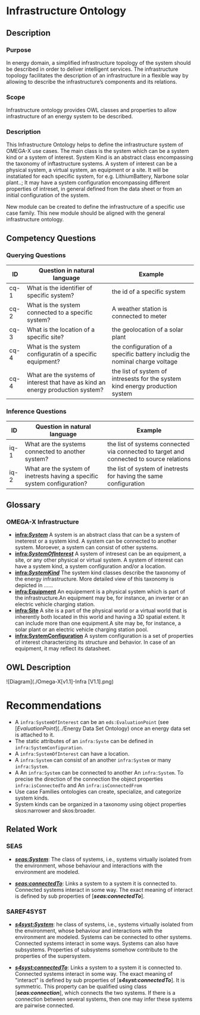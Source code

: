 # Infrastructure Ontology

## Description
### Purpose
In energy domain, a simplified infrastructure topology of the system should be described in order to deliver intelligent services. The infrastructure topology facilitates the description of an infrastructure in a flexible way by allowing to describe the infrastructure’s components and its relations. 
### Scope
Infrastructure ontology provides OWL classes and properties to allow infrastructure of an energy system to be described.
### Description
This Infrastructure Ontology helps to define the infrastructure system of OMEGA-X use cases. The main class is the system 
which can be a system kind or a system of interest. System Kind  is an abstract class encompassing the taxonomy of inftastructure systems. A system of interest can be a physical system, a virtual system, an equipment or a site. It will be instatiated for each specific system, for e.g. LithiumBattery, Narbone solar plant..; It may have a system configuration encompassing different properties of intreset, in general defined from the data sheet or from an initial configuration of the system.

 
New module can be created to define the infrastructure of a specific use case family. This new module should be aligned with the general infrastructure ontology.

## Competency Questions

### Querying Questions
| ID | Question in natural language | Example
|---|---|---|
| cq-1 |What is the identifier of specific system? | the id of a specific system |
| cq-2 |What is the system connected to a specific system? | A weather station  is connected to meter  |
| cq-3 |What is the location of a specific site? | the  geolocation of a solar plant|
| cq-4|What is the system configuratin of a specific equipment? | the configuration  of a specific battery includig the nominal charge voltage|
| cq-4|What are the systems of interest that have as kind an energy production system? | the list of system of intresests for the system kind energy production system|


### Inference Questions
| ID | Question in natural language | Example
|---|---|---|
| iq-1 | What are the systems connected to another system?| the list of systems connected via connected to target and connected to source relations|
| iq-2 | What are the system of inetrests having a specific system configuration?| the list of system of inetrests for having the same configuration|

## Glossary
### OMEGA-X Infrastructure
* [**infra:_System_**](https://w3id.org/omega-x/ontology/Infrastructure/System/)
A system is an abstract class that can be a system of ineterest or a system kind. A system can be connected to another system. Moroever, a system can consist of other systems.
* [**infra:_SystemOfInterest_**](https://w3id.org/omega-x/ontology/Infrastructure/SystemOfInterest/)
A system of intresest can be an equipment, a site, or any other physical or virtual system. A system of interest can have a system kind, a system configuration and/or a location.
* [**infra:_SystemKind_**](https://w3id.org/omega-x/ontology/Infrastructure/Kind/)
The system kind classes describe the taxonomy of the energy infrastructure. More detailed view of this taxonomy is depicted in ......
* [**infra:Equipment**](https://w3id.org/omega-x/ontology/Infrastructure/Equipment/)
An equipement is a physical system which is part of the infrastructure.An equipment may be, for instance, an inverter or an electric vehicle charging station.
* [**infra:Site**](https://w3id.org/omega-x/ontology/Infrastructure/Site/)
A site is a part of the physical world or a virtual world that is inherently both located in this world and having a 3D spatial extent. It can include more than one equipment.A site may be, for instance, a solar plant or an electric vehicle charging station pool.
* [**infra:SystemConfiguration**](https://w3id.org/omega-x/ontology/Infrastructure/SystemConfiguration/)
A system configuration is a set of properties of interest characterizing its structure and behavior. In case of an equipment, it may reflect its datasheet.
## OWL Description
![Diagram](./Omega-X[v1.1]-Infra [V1.1].png)
# Recommendations
- A `infra:SystemOfInterest` can be an `eds:EvaluationPoint` (see [_EvaluationPoint_](../Energy Data Set Ontology) once an energy data set is attached to it. 
- The static attributes of an `infra:Syste` can be defined in `infra:SystemConfiguration`. 
- A `infra:SystemOfInterest` can have a location. 
- A `infra:System` can consist of an another  `infra:System` or many  `infra:System`.
- A An `infra:System` can be connected to another An `infra:System`. To precise the direction of the connection the object properties `infra:isConnectedTo` and An `infra:isConnectedFrom`
- Use case Families ontologies can create, specialize, and categorize system kinds.
- System kinds can be organized in a taxonomy using object properties  skos:narrower and skos:broader.
## Related Work
### SEAS
* [**_seas:System_**]( https://w3id.org/seas/System): The class of systems, i.e., systems virtually isolated from the environment, whose behaviour and interactions with the environment are modeled.

* [**_seas:connectedTo_**]( https://w3id.org/seas/connectedTo): Links a system to a system it is connected to. Connected systems interact in some way. The exact meaning of interact is defined by sub properties of [**_seas:connectedTo_**]. 

### SAREF4SYST
* [**_s4syst:System_**]( https://saref.etsi.org/saref4syst/System): he class of systems, i.e., systems virtually isolated from the environment, whose behaviour and interactions with the environment are modeled. Systems can be connected to other systems. Connected systems interact in some ways. Systems can also have subsystems. Properties of subsystems somehow contribute to the properties of the supersystem.

* [**_s4syst:connectedTo_**]( https://saref.etsi.org/saref4syst/connectedTo): Links a system to a system it is connected to. Connected systems interact in some way. The exact meaning of "interact" is defined by sub properties of [**_s4syst:connectedTo_**]. It is symmetric. This property can be qualified using class [**_seas:connection_**], which connects the two systems. If there is a connection between several systems, then one may infer these systems are pairwise connected.

